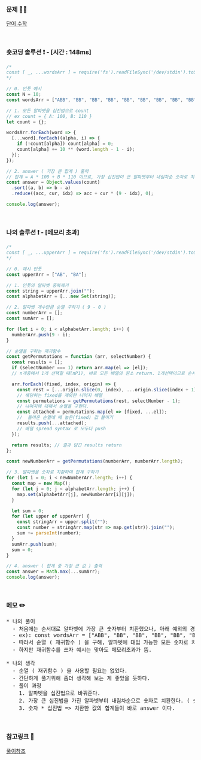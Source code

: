### 문제 🤨❔

[단어 수학](https://www.acmicpc.net/problem/1339)

<br>

### 숏코딩 솔루션 ❗️ - [시간 : 148ms]

```js
/*
const [ _, ...wordsArr ] = require('fs').readFileSync('/dev/stdin').toString().trim().split(/\s+/);
*/

// 0. 인풋 예시
const N = 10;
const wordsArr = ["ABB", "BB", "BB", "BB", "BB", "BB", "BB", "BB", "BB", "BB"];

// 1. 모든 알파벳을 십진법으로 count
// ex count = { A: 100, B: 110 }
let count = {};

wordsArr.forEach(word => {
  [...word].forEach((alpha, i) => {
    if (!count[alpha]) count[alpha] = 0;
    count[alpha] += 10 ** (word.length - 1 - i);
  });
});

// 2. answer ( 가장 큰 합계 ) 출력
// 합계 = A * 100 + B * 110 이므로, 가장 십진법이 큰 알파벳부터 내림차순 숫자로 치환하여 합계를 구한다.
const answer = Object.values(count)
  .sort((a, b) => b - a)
  .reduce((acc, cur, idx) => acc + cur * (9 - idx), 0);

console.log(answer);
```

<br>

### 나의 솔루션 ❗️ - [메모리 초과]

```js
/*
const [ _, ...upperArr ] = require('fs').readFileSync('/dev/stdin').toString().trim().split(/\s+/);
*/

// 0. 예시 인풋
const upperArr = ["AB", "BA"];

// 1. 인풋의 알파벳 중복제거
const string = upperArr.join("");
const alphabetArr = [...new Set(string)];

// 2. 알파벳 개수만큼 순열 구하기 ( 9 - 0 )
const numberArr = [];
const sumArr = [];

for (let i = 0; i < alphabetArr.length; i++) {
  numberArr.push(9 - i);
}

// 순열을 구하는 재귀함수
const getPermutations = function (arr, selectNumber) {
  const results = [];
  if (selectNumber === 1) return arr.map(el => [el]);
  // n개중에서 1개 선택할 때(nP1), 바로 모든 배열의 원소 return. 1개선택이므로 순서가 의미없음.

  arr.forEach((fixed, index, origin) => {
    const rest = [...origin.slice(0, index), ...origin.slice(index + 1)];
    // 해당하는 fixed를 제외한 나머지 배열
    const permutations = getPermutations(rest, selectNumber - 1);
    // 나머지에 대해서 순열을 구한다.
    const attached = permutations.map(el => [fixed, ...el]);
    //  돌아온 순열에 떼 놓은(fixed) 값 붙이기
    results.push(...attached);
    // 배열 spread syntax 로 모두다 push
  });

  return results; // 결과 담긴 results return
};

const newNumberArr = getPermutations(numberArr, numberArr.length);

// 3. 알파벳을 숫자로 치환하여 합계 구하기
for (let i = 0; i < newNumberArr.length; i++) {
  const map = new Map();
  for (let j = 0; j < alphabetArr.length; j++) {
    map.set(alphabetArr[j], newNumberArr[i][j]);
  }

  let sum = 0;
  for (let upper of upperArr) {
    const stringArr = upper.split("");
    const number = stringArr.map(str => map.get(str)).join("");
    sum += parseInt(number);
  }
  sumArr.push(sum);
  sum = 0;
}

// 4. answer ( 합계 중 가장 큰 값 ) 출력
const answer = Math.max(...sumArr);
console.log(answer);
```

<br>

### 메모 ✏️

<pre>
* 나의 풀이
  - 처음에는 순서대로 알파벳에 가장 큰 숫자부터 치환했으나, 아래 예외의 경우가 있었다.
  - ex): const wordsArr = ["ABB", "BB", "BB", "BB", "BB", "BB", "BB", "BB", "BB", "BB"];
  - 따라서 순열 ( 재귀함수 ) 을 구해, 알파벳에 대입 가능한 모든 숫자로 치환해보려고 함.
  - 하지만 재귀함수를 쓰자 예시는 맞아도 메모리초과가 뜸.

* 나의 생각
  - 순열 ( 재귀함수 ) 을 사용할 필요는 없었다.
  - 간단하게 풀기위해 좀더 생각해 보는 게 좋았을 듯하다.
  - 풀이 과정
    1. 알파벳을 십진법으로 바꿔준다.
    2. 가장 큰 십진법을 가진 알파벳부터 내림차순으로 숫자로 치환한다. ( 숫자 * 십진법 )
    3. 숫자 * 십진법 => 치환한 값의 합계들이 바로 answer 이다.
</pre>

<br>

### 참고링크 🔗

[풀이참조](https://tesseractjh.tistory.com/156)
